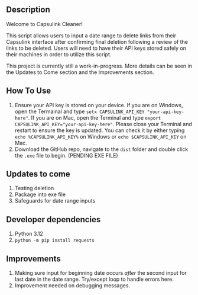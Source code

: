 ## Description
Welcome to Capsulink Cleaner!

This script allows users to input a date range to delete links from their Capsulink interface after confirming final deletion following a review of the links to be deleted. Users will need to have their API keys stored safely on their machines in order to utilize this script.

This project is currently still a work-in-progress. More details can be seen in the Updates to Come section and the Improvements section.

## How To Use
1. Ensure your API key is stored on your device. If you are on Windows, open the Termainal and type `setx CAPSULINK_API_KEY "your-api-key-here"`. If you are on Mac, open the Terminal and type `export CAPSULINK_API_KEY="your-api-key-here"`. Please close your Terminal and restart to ensure the key is updated. You can check it by either typing `echo %CAPSULINK_API_KEY%` on Windows or `echo $CAPSULINK_API_KEY` on Mac.
2. Download the GitHub repo, navigate to the `dist` folder and double click the `.exe` file to begin. (PENDING EXE FILE)

## Updates to come
1. Testing deletion
2. Package into exe file
3. Safeguards for date range inputs

## Developer dependencies
1. Python 3.12
2. `python -m pip install requests`

## Improvements
1. Making sure input for beginning date occurs *after* the second input for last date in the date range. Try/except loop to handle errors here.
2. Improvement needed on debugging messages.